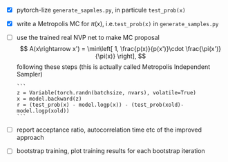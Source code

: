 - [x] pytorch-lize `generate_sapmles.py`, in particule `test_prob(x)`

- [x] write a Metropolis MC for $\pi(x)$, i.e.`test_prob(x)` in `generate_samples.py`

- [ ] use the trained real NVP net to make MC proposal 
      $$
      A(x\rightarrow x') = \min\left[ 1,  \frac{p(x)}{p(x')}\cdot \frac{\pi(x')}{\pi(x)}  \right],
      $$
      following these steps (this is actually called Metropolis Independent Sampler)

      ```
      z = Variable(torch.randn(batchsize, nvars), volatile=True)
      x = model.backward(z)
      r = (test_prob(x) - model.logp(x)) - (test_prob(xold)- model.logp(xold))
      ```


- [ ] report acceptance ratio, autocorrelation time etc of the improved approach 
- [ ] bootstrap training, plot training results for each bootstrap iteration


